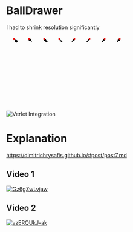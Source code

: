 # BallDrawer
I had to shrink resolution significantly

![Munk Animation](media/munk.gif)

![Verlet Integration](media/verlet.gif)

# Explanation
https://dimitrichrysafis.github.io/#post/post7.md


## Video 1

[![Gz6gZwLvjaw](https://img.youtube.com/vi/Gz6gZwLvjaw/0.jpg)](https://www.youtube.com/watch?v=Gz6gZwLvjaw)

## Video 2

[![vzERQUkJ-ak](https://img.youtube.com/vi/vzERQUkJ-ak/0.jpg)](https://www.youtube.com/watch?v=vzERQUkJ-ak)
